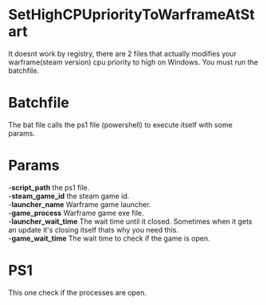 # SetHighCPUpriorityToWarframeAtStart
It doesnt work by registry, there are 2 files that actually modifies your warframe(steam version) cpu priority to high on Windows. You must run the batchfile.
# Batchfile
The bat file calls the ps1 file (powershell) to execute itself with some params.
 # Params
-**script_path** the ps1 file. <br/>
-**steam_game_id** the steam game id. <br/>
-**launcher_name** Warframe game launcher. <br/>
-**game_process** Warframe game exe file. <br/>
-**launcher_wait_time** The wait time until it closed. Sometimes when it gets an update it's closing itself thats why you need this. <br/>
-**game_wait_time** The wait time to check if the game is open.
# PS1
This one check if the processes are open.
